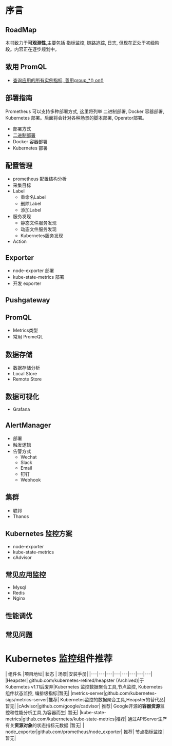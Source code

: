 # 序言




## RoadMap

本书致力于**可观测性**,主要包括 指标监控, 链路追踪, 日志, 但现在正处于初级阶段。内容正在逐步规划中。

## 致用 PromQL

* [查询应用的所有实例指标, 善用group_*() on()](/promql/kubernetes_application_promql.md)

## 部署指南

Prometheus 可以支持多种部署方式, 这里将列举 二进制部署, Docker 容器部署, Kubernetes 部署。后面将会针对各种场景的脚本部署, Operator部署。

* 部署方式
* [二进制部署](/deploy/method/binary.md)
* Docker 容器部署
* Kubernetes 部署

## 配置管理
* prometheus 配置结构分析
* 采集目标
* Label
    * 重命名Label
    * 删除Label
    * 添加Label
* 服务发现
    * 静态文件服务发现
    * 动态文件服务发现
    * Kubernetes服务发现 
* Action

## Exporter

* node-exporter 部署
* kube-state-metrics 部署
* 开发 exporter

## Pushgateway

## PromQL 
* Metrics类型
* 常用 PromeQL

##  数据存储
* 数据存储分析
* Local Store
* Remote Store

## 数据可视化

* Grafana

## AlertManager 
* 部署
* 触发逻辑
*  告警方式
    * Wechat
    * Slack
    * Email
    * 钉钉
    * Webhook 

## 集群

* 联邦
* Thanos

## Kubernetes 监控方案
* node-exporter
* kube-state-metrics
* cAdvisor

## 常见应用监控

* Mysql
* Redis
* Nginx

## 性能调优

## 常见问题

# Kubernetes 监控组件推荐


| 组件名 |项目地址| 状态 | 场景|安装手册|
|---|---|---|---|---|---|---|---|
|Heapster| github.com/kubernetes-retired/heapster (Archived)|于Kubernetes v1.11后废弃|Kubernetes 监控数据聚合工具,节点监控, Kubernetes 组件状态监控, 编排级指标|暂无|
|metrics-server|github.com/kubernetes-sigs/metrics-server|推荐| Kubernetes监控的数据聚合工具,Heapster的替代品|暂无|
|cAdvisor|github.com/google/cadvisor| 推荐| Google开源的**容器资源**监控和性能分析工具,为容器而生| 暂无|
|kube-state-metrics|github.com/kubernetes/kube-state-metrics|推荐| 通过APIServer生产有关**资源对象**的状态指标元数据 |暂无|
| node_exporter|github.com/prometheus/node_exporter| 推荐| 节点指标监控|  暂无|
